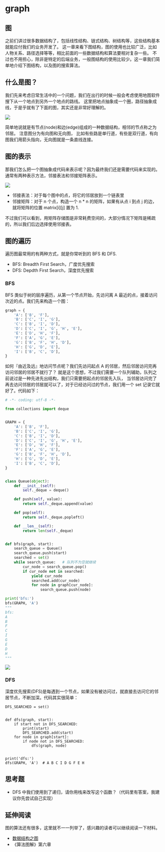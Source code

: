 # graph

## 图

之前们讲过很多数据结构了，包括线性结构、链式结构、树结构等，这些结构基本就能应付我们的业务开发了。 这一章来看下图结构，图的使用也比较广泛，比如人物关系、路径选择等等，相比前面的一些数据结构和算法要相对复杂一些。 不过也不用担心，除非是特定的后端业务，一般图结构的使用比较少。这一章我们简单地介绍下图结构，以及图的搜索算法。

## 什么是图？

我们先来考虑日常生活中的一个问题，我们在出行的时候一般会考虑使用地图软件搜下从一个地点到另外一个地点的路线。 这里把地点抽象成一个圈，路径抽象成线，于是乎就有了下面的图，其实还是非常好理解的。

![](../../.gitbook/assets/graph_road.png)

简单地说就是有节点\(node\)和边\(edge\)组成的一种数据结构，相邻的节点称之为邻居。 注意图分为有向图和无向图， 比如有些路是单行道，有些是双行道，有向图我们用箭头指向，无向图就是一条直线连接。

## 图的表示

那我们怎么把一个图抽象成代码来表示呢？因为最终我们还是需要代码来实现的。通常有两种表示方法，邻接表法和邻接矩阵表示。

![](../../.gitbook/assets/graph_rep.png)

* 邻接表法：对于每个图中的点，将它的邻居放到一个链表里
* 邻接矩阵：对于 n 个点，构造一个 n \* n 的矩阵，如果有从点 i 到点 j 的边，就将矩阵的位置 matrix\[i\]\[j\] 置为 1.

不过我们可以看到，用矩阵存储图是非常耗费空间的，大部分情况下矩阵是稀疏的，所以我们后边选择使用邻接表。

## 图的遍历

遍历图最常用的有两种方式，就是你常听到的 BFS 和 DFS.

* BFS: Breadth First Search，广度优先搜索
* DFS: Depdth First Search，深度优先搜索

### BFS

BFS 类似于树的层序遍历，从第一个节点开始，先访问离 A 最近的点，接着访问次近的点。我们先来构造一个图：

```python
graph = {
    'A': ['B', 'F'],
    'B': ['C', 'I', 'G'],
    'C': ['B', 'I', 'D'],
    'D': ['C', 'I', 'G', 'H', 'E'],
    'E': ['D', 'H', 'F'],
    'F': ['A', 'G', 'E'],
    'G': ['B', 'F', 'H', 'D'],
    'H': ['G', 'D', 'E'],
    'I': ['B', 'C', 'D'],
}
```

如何『由近及远』地访问节点呢？我们先访问起点 A 的邻居，然后邻居访问完再访问邻居的邻居不就行了？ 就是这个思想，不过我们需要一个队列辅助，队列之前说过是一种先进先出结构，我们只需要把起点的邻居先入队， 当邻居访问完了再去访问邻居的邻居就可以了，对于已经访问过的节点，我们用一个 set 记录它就好了。代码如下：

```python
# -*- coding: utf-8 -*-

from collections import deque


GRAPH = {
    'A': ['B', 'F'],
    'B': ['C', 'I', 'G'],
    'C': ['B', 'I', 'D'],
    'D': ['C', 'I', 'G', 'H', 'E'],
    'E': ['D', 'H', 'F'],
    'F': ['A', 'G', 'E'],
    'G': ['B', 'F', 'H', 'D'],
    'H': ['G', 'D', 'E'],
    'I': ['B', 'C', 'D'],
}


class Queue(object):
    def __init__(self):
        self._deque = deque()

    def push(self, value):
        return self._deque.append(value)

    def pop(self):
        return self._deque.popleft()

    def __len__(self):
        return len(self._deque)


def bfs(graph, start):
    search_queue = Queue()
    search_queue.push(start)
    searched = set()
    while search_queue:   # 队列不为空就继续
        cur_node = search_queue.pop()
        if cur_node not in searched:
            yield cur_node
            searched.add(cur_node)
            for node in graph[cur_node]:
                search_queue.push(node)

print('bfs:')
bfs(GRAPH, 'A')
"""
bfs:
A
B
F
C
I
G
E
D
H
"""
```

![](../../.gitbook/assets/bfs.png)

### DFS

深度优先搜索\(DFS\)是每遇到一个节点，如果没有被访问过，就直接去访问它的邻居节点，不断加深。代码其实很简单：

```text
DFS_SEARCHED = set()


def dfs(graph, start):
    if start not in DFS_SEARCHED:
        print(start)
        DFS_SEARCHED.add(start)
    for node in graph[start]:
        if node not in DFS_SEARCHED:
            dfs(graph, node)


print('dfs:')
dfs(GRAPH, 'A')  # A B C I D G F E H
```

## 思考题

* DFS 中我们使用到了递归，请你用栈来改写这个函数？（代码里有答案，我建议你先尝试自己实现）

## 延伸阅读

图的算法还有很多，这里就不一一列举了，感兴趣的读者可以继续阅读一下材料。

* [数据结构之图](https://www.zybuluo.com/guoxs/note/249812)
* 《算法图解》第六章

